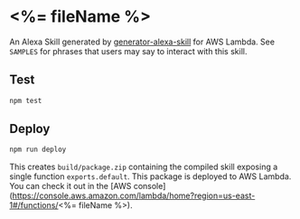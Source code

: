 # <%= fileName %>

An Alexa Skill generated by [generator-alexa-skill](https://github.com/cameronhunter/generator-alexa-skill) for AWS Lambda. See `SAMPLES` for phrases that users may say to interact with this skill.

## Test

```bash
npm test
```

## Deploy

```bash
npm run deploy
```

This creates `build/package.zip` containing the compiled skill exposing a single function `exports.default`. This package is deployed to AWS Lambda. You can check it out in the [AWS console](https://console.aws.amazon.com/lambda/home?region=us-east-1#/functions/<%= fileName %>).
